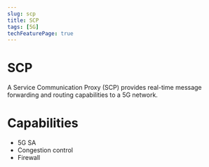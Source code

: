 ```yaml
---
slug: scp
title: SCP
tags: [5G]
techFeaturePage: true
---
```


# SCP

A Service Communication Proxy (SCP) provides real-time message
forwarding and routing capabilities to a 5G network.

# Capabilities

- 5G SA
- Congestion control
- Firewall
